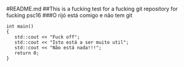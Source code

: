 #README.md
##This is a fucking test for a fucking git repository for fucking psc16
###O rijó está comigo e não tem git

```
int main()
{
   std::cout << "Fuck off";
   std::cout << "Isto está a ser muito util";
   std::cout << "Não está nada!!!";
   return 0;
}
```

